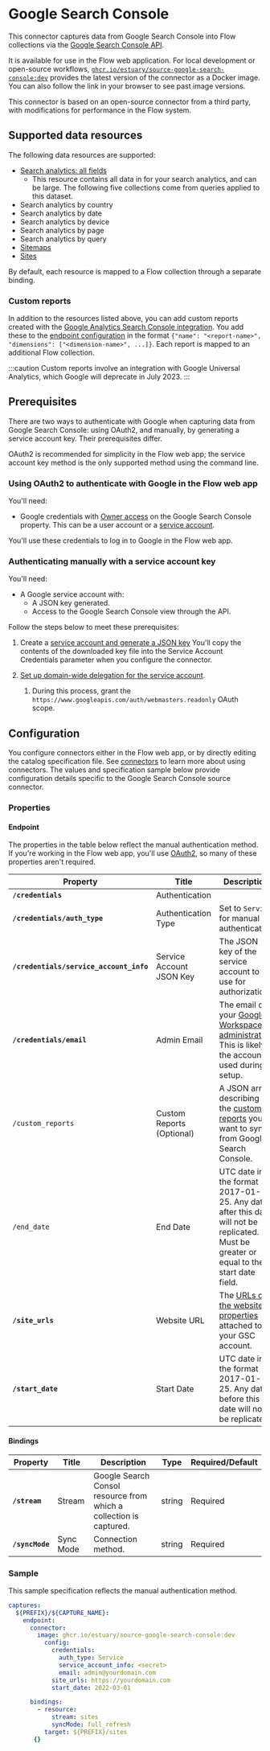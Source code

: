 
# Google Search Console

This connector captures data from Google Search Console into Flow collections via the [Google Search Console API](https://developers.google.com/webmaster-tools/v1/api_reference_index).

It is available for use in the Flow web application. For local development or open-source workflows, [`ghcr.io/estuary/source-google-search-console:dev`](https://ghcr.io/estuary/source-google-search-console:dev) provides the latest version of the connector as a Docker image. You can also follow the link in your browser to see past image versions.

This connector is based on an open-source connector from a third party, with modifications for performance in the Flow system.

## Supported data resources

The following data resources are supported:

* [Search analytics: all fields](https://developers.google.com/webmaster-tools/v1/searchanalytics)
    * This resource contains all data in for your search analytics, and can be large. The following five collections come from queries applied to this dataset.
* Search analytics by country
* Search analytics by date
* Search analytics by device
* Search analytics by page
* Search analytics by query
* [Sitemaps](https://developers.google.com/webmaster-tools/v1/sitemaps)
* [Sites](https://developers.google.com/webmaster-tools/v1/sites)

By default, each resource is mapped to a Flow collection through a separate binding.

### Custom reports

In addition to the resources listed above, you can add custom reports created with the [Google Analytics Search Console integration](https://support.google.com/analytics/topic/1308589?hl=en&ref_topic=3125765).
You add these to the [endpoint configuration](#endpoint) in the format `{"name": "<report-name>", "dimensions": ["<dimension-name>", ...]}`.
Each report is mapped to an additional Flow collection.

:::caution
Custom reports involve an integration with Google Universal Analytics, which Google will deprecate in July 2023.
:::

## Prerequisites

There are two ways to authenticate with Google when capturing data from Google Search Console: using OAuth2, and manually, by generating a service account key.
Their prerequisites differ.

OAuth2 is recommended for simplicity in the Flow web app;
the service account key method is the only supported method using the command line.

### Using OAuth2 to authenticate with Google in the Flow web app

You'll need:

* Google credentials with [Owner access](https://support.google.com/webmasters/answer/7687615?hl=en) on the Google Search Console property. This can be a user account or a [service account](https://cloud.google.com/iam/docs/service-accounts).

You'll use these credentials to log in to Google in the Flow web app.

### Authenticating manually with a service account key

You'll need:

* A Google service account with:
  * A JSON key generated.
  * Access to the Google Search Console view through the API.

Follow the steps below to meet these prerequisites:

1. Create a [service account and generate a JSON key](https://developers.google.com/identity/protocols/oauth2/service-account#creatinganaccount)
You'll copy the contents of the downloaded key file into the Service Account Credentials parameter when you configure the connector.

2. [Set up domain-wide delegation for the service account](https://developers.google.com/workspace/guides/create-credentials#optional_set_up_domain-wide_delegation_for_a_service_account).
   1. During this process, grant the `https://www.googleapis.com/auth/webmasters.readonly` OAuth scope.

## Configuration

You configure connectors either in the Flow web app, or by directly editing the catalog specification file.
See [connectors](../../../concepts/connectors.md#using-connectors) to learn more about using connectors. The values and specification sample below provide configuration details specific to the Google Search Console source connector.

### Properties

#### Endpoint

The properties in the table below reflect the manual authentication method.
If you're working in the Flow web app, you'll use [OAuth2](#using-oauth2-to-authenticate-with-google-in-the-flow-web-app),
so many of these properties aren't required.

| Property | Title | Description | Type | Required/Default |
|---|---|---|---|---|
| **`/credentials`** | Authentication |  | object | Required |
| **`/credentials/auth_type`** | Authentication Type | Set to `Service` for manual authentication | string | Required |
| **`/credentials/service_account_info`** | Service Account JSON Key | The JSON key of the service account to use for authorization. | Required
| **`/credentials/email`** | Admin Email | The email of your [Google Workspace administrator](https://support.google.com/a/answer/182076?hl=en). This is likely the account used during setup.  |
| `/custom_reports` | Custom Reports (Optional) | A JSON array describing the [custom reports](#custom-reports) you want to sync from Google Search Console.  | string |  |
| `/end_date` | End Date | UTC date in the format 2017-01-25. Any data after this date will not be replicated. Must be greater or equal to the start date field. | string |  |
| **`/site_urls`** | Website URL | The [URLs of the website properties](https://support.google.com/webmasters/answer/34592?hl=en) attached to your GSC account. | array | Required |
| **`/start_date`** | Start Date | UTC date in the format 2017-01-25. Any data before this date will not be replicated. | string | Required |

#### Bindings

| Property | Title | Description | Type | Required/Default |
|---|---|---|---|---|
| **`/stream`** | Stream | Google Search Consol resource from which a collection is captured. | string | Required |
| **`/syncMode`** | Sync Mode | Connection method. | string | Required |

### Sample

This sample specification reflects the manual authentication method.

```yaml
captures:
  ${PREFIX}/${CAPTURE_NAME}:
    endpoint:
      connector:
        image: ghcr.io/estuary/source-google-search-console:dev
          config:
            credentials:
              auth_type: Service
              service_account_info: <secret>
              email: admin@yourdomain.com
            site_urls: https://yourdomain.com
            start_date: 2022-03-01

      bindings:
        - resource:
            stream: sites
            syncMode: full_refresh
          target: ${PREFIX}/sites
       {}
```
